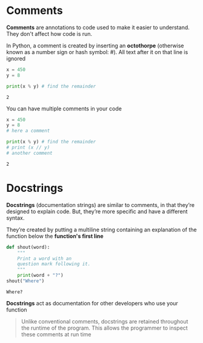 # Comments
**Comments** are annotations to code used to make it easier to understand. They don't affect how code is run.

In Python, a comment is created by inserting an **octothorpe** (otherwise known as a number sign or hash symbol: #). All text after it on that line is ignored
```python
x = 450
y = 8

print(x % y) # find the remainder
```
```
2
```
You can have multiple comments in your code
```python
x = 450
y = 8
# here a comment

print(x % y) # find the remainder
# print (x // y)
# another comment
```
```
2
```
# Docstrings
**Docstrings** (documentation strings) are similar to comments, in that they’re designed to explain code. But, they’re more specific and have a different syntax.

They’re created by putting a multiline string containing an explanation of the function below the **function's first line**
```python
def shout(word):
    """
    Print a word with an
    question mark following it.
    """
    print(word + "?")
shout("Where")
```
```
Where?
```
**Docstrings** act as documentation for other developers who use your function
> Unlike conventional comments, docstrings are retained throughout the runtime of the program. This allows the programmer to inspect these comments at run time
